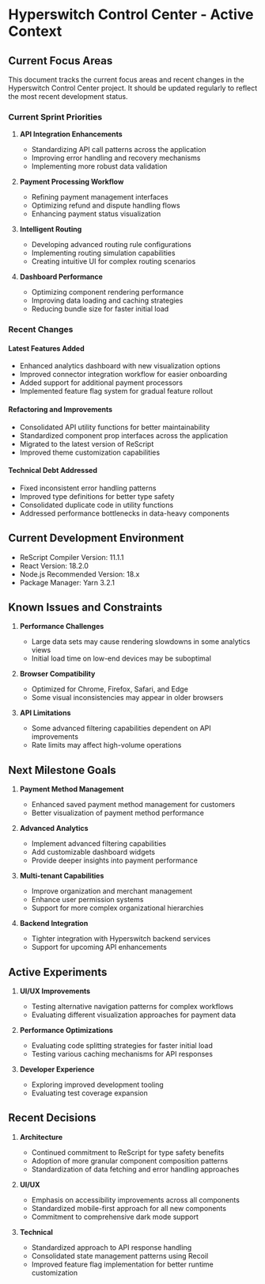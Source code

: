 # Hyperswitch Control Center - Active Context

## Current Focus Areas

This document tracks the current focus areas and recent changes in the Hyperswitch Control Center project. It should be updated regularly to reflect the most recent development status.

### Current Sprint Priorities

1. **API Integration Enhancements**
   - Standardizing API call patterns across the application
   - Improving error handling and recovery mechanisms
   - Implementing more robust data validation

2. **Payment Processing Workflow**
   - Refining payment management interfaces
   - Optimizing refund and dispute handling flows
   - Enhancing payment status visualization

3. **Intelligent Routing**
   - Developing advanced routing rule configurations
   - Implementing routing simulation capabilities
   - Creating intuitive UI for complex routing scenarios

4. **Dashboard Performance**
   - Optimizing component rendering performance
   - Improving data loading and caching strategies
   - Reducing bundle size for faster initial load

### Recent Changes

#### Latest Features Added

- Enhanced analytics dashboard with new visualization options
- Improved connector integration workflow for easier onboarding
- Added support for additional payment processors
- Implemented feature flag system for gradual feature rollout

#### Refactoring and Improvements

- Consolidated API utility functions for better maintainability
- Standardized component prop interfaces across the application
- Migrated to the latest version of ReScript
- Improved theme customization capabilities

#### Technical Debt Addressed

- Fixed inconsistent error handling patterns
- Improved type definitions for better type safety
- Consolidated duplicate code in utility functions
- Addressed performance bottlenecks in data-heavy components

## Current Development Environment

- ReScript Compiler Version: 11.1.1
- React Version: 18.2.0
- Node.js Recommended Version: 18.x
- Package Manager: Yarn 3.2.1

## Known Issues and Constraints

1. **Performance Challenges**
   - Large data sets may cause rendering slowdowns in some analytics views
   - Initial load time on low-end devices may be suboptimal

2. **Browser Compatibility**
   - Optimized for Chrome, Firefox, Safari, and Edge
   - Some visual inconsistencies may appear in older browsers

3. **API Limitations**
   - Some advanced filtering capabilities dependent on API improvements
   - Rate limits may affect high-volume operations

## Next Milestone Goals

1. **Payment Method Management**
   - Enhanced saved payment method management for customers
   - Better visualization of payment method performance

2. **Advanced Analytics**
   - Implement advanced filtering capabilities
   - Add customizable dashboard widgets
   - Provide deeper insights into payment performance

3. **Multi-tenant Capabilities**
   - Improve organization and merchant management
   - Enhance user permission systems
   - Support for more complex organizational hierarchies

4. **Backend Integration**
   - Tighter integration with Hyperswitch backend services
   - Support for upcoming API enhancements

## Active Experiments

1. **UI/UX Improvements**
   - Testing alternative navigation patterns for complex workflows
   - Evaluating different visualization approaches for payment data

2. **Performance Optimizations**
   - Evaluating code splitting strategies for faster initial load
   - Testing various caching mechanisms for API responses

3. **Developer Experience**
   - Exploring improved development tooling
   - Evaluating test coverage expansion

## Recent Decisions

1. **Architecture**
   - Continued commitment to ReScript for type safety benefits
   - Adoption of more granular component composition patterns
   - Standardization of data fetching and error handling approaches

2. **UI/UX**
   - Emphasis on accessibility improvements across all components
   - Standardized mobile-first approach for all new components
   - Commitment to comprehensive dark mode support

3. **Technical**
   - Standardized approach to API response handling
   - Consolidated state management patterns using Recoil
   - Improved feature flag implementation for better runtime customization
